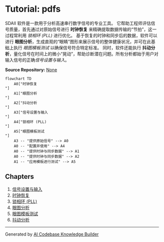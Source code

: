 # Tutorial: pdfs

SDAII 软件是一款用于分析高速串行数字信号的专业工具。
它帮助工程师评估信号质量，首先通过对原始信号进行 **时钟恢复** 来精确提取数据传输的“节拍”，这一过程常利用 *锁相环 (PLL)* 进行优化。
基于恢复的时钟和同步后的数据，软件可以进行 **眼图分析**，生成直观的“眼睛”图形来展示信号的整体健康状况，并可在此基础上执行 *眼图模板测试* 以确保信号符合特定标准。
同时，软件还能执行 **抖动分析**，量化信号在时间上的微小“晃动”，帮助诊断潜在问题。所有分析都始于用户对输入信号的正确*信号设置与输入*。


**Source Repository:** [None](None)

```mermaid
flowchart TD
    A0["时钟恢复
"]
    A1["眼图分析
"]
    A2["抖动分析
"]
    A3["信号设置与输入
"]
    A4["锁相环 (PLL)
"]
    A5["眼图模板测试
"]
    A3 -- "提供原始信号" --> A0
    A0 -- "配置并使用" --> A4
    A0 -- "提供时钟与同步数据" --> A1
    A0 -- "提供时钟与同步数据" --> A2
    A1 -- "应用模板进行测试" --> A5
```

## Chapters

1. [信号设置与输入
](01_信号设置与输入_.md)
2. [时钟恢复
](02_时钟恢复_.md)
3. [锁相环 (PLL)
](03_锁相环__pll__.md)
4. [眼图分析
](04_眼图分析_.md)
5. [眼图模板测试
](05_眼图模板测试_.md)
6. [抖动分析
](06_抖动分析_.md)


---

Generated by [AI Codebase Knowledge Builder](https://github.com/The-Pocket/Tutorial-Codebase-Knowledge)